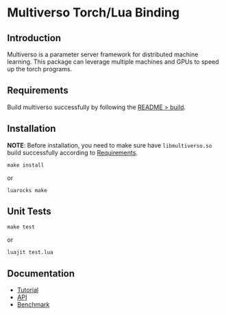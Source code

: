 # Multiverso Torch/Lua Binding

## Introduction
Multiverso is a parameter server framework for distributed machine learning.
This package can leverage multiple machines and GPUs to speed up the torch
programs.

## Requirements
Build multiverso successfully by following the [README > build](https://github.com/Microsoft/multiverso/blob/master/README.md#build).

## Installation

**NOTE**: Before installation, you need to make sure have `libmultiverso.so`
build successfully according to [Requirements](#requirements).

```
make install
```
or
```
luarocks make
```

## Unit Tests
```
make test
```
or

```
luajit test.lua
```

## Documentation

- [Tutorial](https://github.com/Microsoft/multiverso/wiki/Integrate-multiverso-into-torch-project)
- [API](https://github.com/Microsoft/multiverso/wiki/Multiverso-Torch-Binding-API)
- [Benchmark](https://github.com/Microsoft/multiverso/wiki/Multiverso-Torch-Binding-Benchmark)

